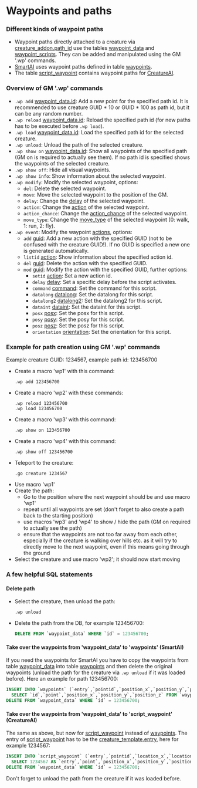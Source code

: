 # Waypoints and paths

### Different kinds of waypoint paths

- Waypoint paths directly attached to a creature via [creature_addon.path_id](../db/world/creature_addon.md#path_id) use the tables [waypoint_data](../db/world/waypoint_data.md) and [waypoint_scripts](../db/world/waypoint_scripts.md). They can be added and manipulated using the GM '.wp' commands.
- [SmartAI](../db/world/smart_scripts.md) uses waypoint paths defined in table [waypoints](../db/world/waypoints.md).
- The table [script_waypoint](../db/world/script_waypoint.md) contains waypoint paths for [CreatureAI](https://gitlab.com/opfesoft/sol/-/blob/a9f083b64105c1d7ca8e750f984454c4b2822fb5/src/server/game/AI/ScriptedAI/ScriptedCreature.h#L159).

### Overview of GM '.wp' commands

- ```.wp add``` [waypoint_data.id](../db/world/waypoint_data.md#id): Add a new point for the specified path id. It is recommended to use creature GUID * 10 or GUID * 100 as path id, but it can be any random number.
- ```.wp reload``` [waypoint_data.id](../db/world/waypoint_data.md#id): Reload the specified path id (for new paths has to be executed before ```.wp load```).
- ```.wp load``` [waypoint_data.id](../db/world/waypoint_data.md#id): Load the specified path id for the selected creature.
- ```.wp unload```: Unload the path of the selected creature.
- ```.wp show on``` [waypoint_data.id](../db/world/waypoint_data.md#id): Show all waypoints of the specified path (GM on is required to actually see them). If no path id is specified shows the waypoints of the selected creature.
- ```.wp show off```: Hide all visual waypoints.
- ```.wp show info```: Show information about the selected waypoint.
- ```.wp modify```: Modify the selected waypoint, options:
  - ```del```: Delete the selected waypoint.
  - ```move```: Move the selected waypoint to the position of the GM.
  - ```delay```: Change the [delay](../db/world/waypoint_data.md#delay) of the selected waypoint.
  - ```action```: Change the [action](../db/world/scripts.md#id) of the selected waypoint.
  - ```action_chance```: Change the [action_chance](../db/world/waypoint_data.md#action_chance) of the selected waypoint.
  - ```move_type```: Change the [move_type](../db/world/waypoint_data.md#move_type) of the selected waypoint (0: walk, 1: run, 2: fly).
- ```.wp event```: Modify the waypoint [actions](../db/world/scripts.md#id), options:
  - ```add``` [guid](../db/world/scripts.md#guid): Add a new action with the specified GUID (not to be confused with the creature GUID!). If no GUID is specified a new one is generated automatically.
  - ```listid``` [action](../db/world/scripts.md#id): Show information about the specified action id.
  - ```del``` [guid](../db/world/scripts.md#guid): Delete the action with the specified GUID.
  - ```mod``` [guid](../db/world/scripts.md#guid): Modify the action with the specified GUID, further options:
    - ```setid``` [action](../db/world/scripts.md#id): Set a new action id.
    - ```delay``` [delay](../db/world/scripts.md#delay): Set a specific delay before the script activates.
    - ```command``` [command](../db/world/scripts.md#command): Set the command for this script.
    - ```datalong``` [datalong](../db/world/scripts.md#otherfields): Set the datalong for this script.
    - ```datalong2``` [datalong2](../db/world/scripts.md#otherfields): Set the datalong2 for this script.
    - ```dataint``` [dataint](../db/world/scripts.md#otherfields): Set the dataint for this script.
    - ```posx``` [posx](../db/world/scripts.md#otherfields): Set the posx for this script.
    - ```posy``` [posy](../db/world/scripts.md#otherfields): Set the posy for this script.
    - ```posz``` [posz](../db/world/scripts.md#otherfields): Set the posz for this script.
    - ```orientation``` [orientation](../db/world/scripts.md#otherfields): Set the orientation for this script.

### Example for path creation using GM '.wp' commands

Example creature GUID: 1234567, example path id: 123456700

- Create a macro 'wp1' with this command:
  ```
  .wp add 123456700
  ```
- Create a macro 'wp2' with these commands:
  ```
  .wp reload 123456700
  .wp load 123456700
  ```
- Create a macro 'wp3' with this command:
  ```
  .wp show on 123456700
  ```
- Create a macro 'wp4' with this command:
  ```
  .wp show off 123456700
  ```
- Teleport to the creature:
  ```
  .go creature 1234567
  ```
- Use macro 'wp1'
- Create the path:
  - Go to the position where the next waypoint should be and use macro 'wp1'
  - repeat until all waypoints are set (don't forget to also create a path back to the starting position)
  - use macros 'wp3' and 'wp4' to show / hide the path (GM on required to actually see the path)
  - ensure that the waypoints are not too far away from each other, especially if the creature is walking over hills etc. as it will try to directly move to the next waypoint, even if this means going through the ground
- Select the creature and use macro 'wp2'; it should now start moving

### A few helpful SQL statements

#### Delete path

- Select the creature, then unload the path:
  ```
  .wp unload
  ```

- Delete the path from the DB, for example 123456700:
  ```sql
  DELETE FROM `waypoint_data` WHERE `id` = 123456700;
  ```

#### Take over the waypoints from 'waypoint_data' to 'waypoints' (SmartAI)

If you need the waypoints for SmartAI you have to copy the waypoints from table [waypoint_data](../db/world/waypoint_data.md) into table [waypoints](../db/world/waypoints.md) and then delete the original waypoints (unload the path for the creature via ```.wp unload``` if it was loaded before). Here an example for path 123456700:
```sql
INSERT INTO `waypoints` (`entry`,`pointid`,`position_x`,`position_y`,`position_z`)
  SELECT `id`,`point`,`position_x`,`position_y`,`position_z` FROM `waypoint_data` WHERE `id` = 123456700;
DELETE FROM `waypoint_data` WHERE `id` = 123456700;
```

#### Take over the waypoints from 'waypoint_data' to 'script_waypoint' (CreatureAI)

The same as above, but now for [script_waypoint](../db/world/script_waypoint.md) instead of [waypoints](../db/world/waypoints.md). The entry of [script_waypoint](../db/world/script_waypoint.md) has to be the [creature_template.entry](../db/world/creature_template.md#entry), here for example 1234567:
```sql
INSERT INTO `script_waypoint` (`entry`,`pointid`,`location_x`,`location_y`,`location_z`)
  SELECT 1234567 AS `entry`,`point`,`position_x`,`position_y`,`position_z` FROM `waypoint_data` WHERE `id` = 123456700;
DELETE FROM `waypoint_data` WHERE `id` = 123456700;

```
Don't forget to unload the path from the creature if it was loaded before.

